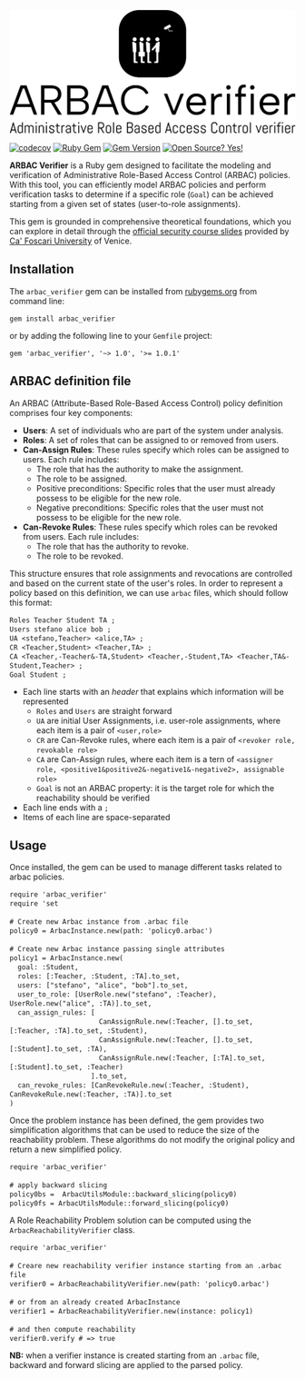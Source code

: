 ![logo.png](logo.png)

[![codecov](https://codecov.io/github/stefanosello/arbac_verifier/branch/development/graph/badge.svg?token=VXWHKJUJR2)](https://codecov.io/github/stefanosello/arbac_verifier)
[![Ruby Gem](https://github.com/stefanosello/arbac_verifier/actions/workflows/gem-push.yml/badge.svg?branch=development)](https://github.com/stefanosello/arbac_verifier/actions/workflows/gem-push.yml)
[![Gem Version](https://badge.fury.io/rb/arbac_verifier.svg)](https://badge.fury.io/rb/arbac_verifier)
[![Open Source? Yes!](https://badgen.net/badge/Open%20Source%20%3F/Yes%21/blue?icon=github)](https://github.com/Naereen/badges/)


**ARBAC Verifier** is a Ruby gem designed to facilitate the modeling and verification of Administrative Role-Based Access Control (ARBAC) policies. With this tool, you can efficiently model ARBAC policies and perform verification tasks to determine if a specific role (`Goal`) can be achieved starting from a given set of states (user-to-role assignments).

This gem is grounded in comprehensive theoretical foundations, which you can explore in detail through the [official security course slides](https://secgroup.dais.unive.it/wp-content/uploads/2020/04/arbac.pdf) provided by [Ca' Foscari University](https://www.unive.it/pag/13526) of Venice. 

## Installation
The `arbac_verifier` gem can be installed from [rubygems.org](https://rubygems.org/gems/arbac_verifier) from command line: 
```{bash}
gem install arbac_verifier
```
or by adding the following line to your `Gemfile` project:
```{ruby}
gem 'arbac_verifier', '~> 1.0', '>= 1.0.1'
```

## ARBAC definition file
An ARBAC (Attribute-Based Role-Based Access Control) policy definition comprises four key components:
- **Users**: A set of individuals who are part of the system under analysis.
- **Roles**: A set of roles that can be assigned to or removed from users.
- **Can-Assign Rules**: These rules specify which roles can be assigned to users. Each rule includes:
  - The role that has the authority to make the assignment.
  - The role to be assigned.
  - Positive preconditions: Specific roles that the user must already possess to be eligible for the new role.
  - Negative preconditions: Specific roles that the user must not possess to be eligible for the new role.
- **Can-Revoke Rules**: These rules specify which roles can be revoked from users. Each rule includes:
  - The role that has the authority to revoke.
  - The role to be revoked. 

This structure ensures that role assignments and revocations are controlled and based on the current state of the user's roles.
In order to represent a policy based on this definition, we can use `arbac` files, which should follow this format:
```
Roles Teacher Student TA ;
Users stefano alice bob ;
UA <stefano,Teacher> <alice,TA> ;
CR <Teacher,Student> <Teacher,TA> ;
CA <Teacher,-Teacher&-TA,Student> <Teacher,-Student,TA> <Teacher,TA&-Student,Teacher> ;
Goal Student ;
``` 
- Each line starts with an *header* that explains which information will be represented
  - `Roles` and `Users` are straight forward
  - `UA` are initial User Assignments, i.e. user-role assignments, where each item is a pair of `<user,role>`
  - `CR` are Can-Revoke rules, where each item is a pair of `<revoker role, revokable role>`
  - `CA` are Can-Assign rules, where each item is a tern of `<assigner role, <positive1&positive2&-negative1&-negative2>, assignable role>`
  - `Goal` is not an ARBAC property: it is the target role for which the reachability should be verified
- Each line ends with a `;`
- Items of each line are space-separated

## Usage
Once installed, the gem can be used to manage different tasks related to arbac policies.
```{ruby}
require 'arbac_verifier'
require 'set

# Create new Arbac instance from .arbac file
policy0 = ArbacInstance.new(path: 'policy0.arbac')

# Create new Arbac instance passing single attributes
policy1 = ArbacInstance.new(
  goal: :Student,
  roles: [:Teacher, :Student, :TA].to_set,
  users: ["stefano", "alice", "bob"].to_set,
  user_to_role: [UserRole.new("stefano", :Teacher), UserRole.new("alice", :TA)].to_set,
  can_assign_rules: [
                      CanAssignRule.new(:Teacher, [].to_set, [:Teacher, :TA].to_set, :Student),
                      CanAssignRule.new(:Teacher, [].to_set, [:Student].to_set, :TA),
                      CanAssignRule.new(:Teacher, [:TA].to_set, [:Student].to_set, :Teacher)
                    ].to_set,
  can_revoke_rules: [CanRevokeRule.new(:Teacher, :Student), CanRevokeRule.new(:Teacher, :TA)].to_set
)
```

Once the problem instance has been defined, the gem provides two simplification algorithms that can be used to reduce the size of the reachability problem.
These algorithms do not modify the original policy and return a new simplified policy.
```{ruby}
require 'arbac_verifier'

# apply backward slicing
policy0bs =  ArbacUtilsModule::backward_slicing(policy0)
policy0fs = ArbacUtilsModule::forward_slicing(policy0)
```
A Role Reachability Problem solution can be computed using the `ArbacReachabilityVerifier` class.
```{ruby}
require 'arbac_verifier'

# Creare new reachability verifier instance starting from an .arbac file
verifier0 = ArbacReachabilityVerifier.new(path: 'policy0.arbac')

# or from an already created ArbacInstance
verifier1 = ArbacReachabilityVerifier.new(instance: policy1)

# and then compute reachability
verifier0.verify # => true
```
**NB:** when a verifier instance is created starting from an `.arbac` file, backward and forward slicing are applied to the parsed policy.
